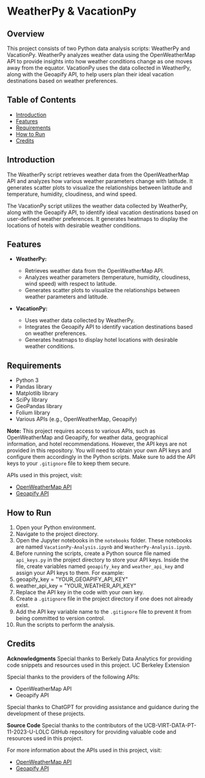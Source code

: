 # WeatherPy & VacationPy

## Overview
This project consists of two Python data analysis scripts: WeatherPy and VacationPy. WeatherPy analyzes weather data using the OpenWeatherMap API to provide insights into how weather conditions change as one moves away from the equator. VacationPy uses the data collected in WeatherPy, along with the Geoapify API, to help users plan their ideal vacation destinations based on weather preferences.

## Table of Contents
- [Introduction](#introduction)
- [Features](#features)
- [Requirements](#requirements)
- [How to Run](#how-to-run)
- [Credits](#credits)

## Introduction
The WeatherPy script retrieves weather data from the OpenWeatherMap API and analyzes how various weather parameters change with latitude. It generates scatter plots to visualize the relationships between latitude and temperature, humidity, cloudiness, and wind speed.

The VacationPy script utilizes the weather data collected by WeatherPy, along with the Geoapify API, to identify ideal vacation destinations based on user-defined weather preferences. It generates heatmaps to display the locations of hotels with desirable weather conditions.

## Features
- **WeatherPy:**
  - Retrieves weather data from the OpenWeatherMap API.
  - Analyzes weather parameters (temperature, humidity, cloudiness, wind speed) with respect to latitude.
  - Generates scatter plots to visualize the relationships between weather parameters and latitude.

- **VacationPy:**
  - Uses weather data collected by WeatherPy.
  - Integrates the Geoapify API to identify vacation destinations based on weather preferences.
  - Generates heatmaps to display hotel locations with desirable weather conditions.

## Requirements
- Python 3
- Pandas library
- Matplotlib library
- SciPy library
- GeoPandas library
- Folium library
- Various APIs (e.g., OpenWeatherMap, Geoapify)

**Note:** This project requires access to various APIs, such as OpenWeatherMap and Geoapify, for weather data, geographical information, and hotel recommendations. However, the API keys are not provided in this repository. You will need to obtain your own API keys and configure them accordingly in the Python scripts. Make sure to add the API keys to your `.gitignore` file to keep them secure.

APIs used in this project, visit:
- [OpenWeatherMap API](https://openweathermap.org/)
- [Geoapify API](https://www.geoapify.com/)

## How to Run
1. Open your Python environment.
2. Navigate to the project directory.
3. Open the Jupyter notebooks in the `notebooks` folder. These notebooks are named `VacationPy-Analysis.ipynb` and `WeatherPy-Analysis.ipynb`.
4. Before running the scripts, create a Python source file named `api_keys.py` in the project directory to store your API keys. Inside the file, create variables named `geoapify_key` and `weather_api_key` and assign your API keys to them. For example:
  1. geoapify_key = "YOUR_GEOAPIFY_API_KEY"
  2. weather_api_key = "YOUR_WEATHER_API_KEY"
5. Replace the API key in the code with your own key.
6. Create a `.gitignore` file in the project directory if one does not already exist.
7. Add the API key variable name to the `.gitignore` file to prevent it from being committed to version control.
8. Run the scripts to perform the analysis.


## Credits
**Acknowledgments**
Special thanks to Berkely Data Analytics for providing code snippets and resources used in this project. UC Berkeley Extension

Special thanks to the providers of the following APIs:
- OpenWeatherMap API
- Geoapify API

Special thanks to ChatGPT for providing assistance and guidance during the development of these projects.

**Source Code**
Special thanks to the contributors of the UCB-VIRT-DATA-PT-11-2023-U-LOLC GitHub repository for providing valuable code and resources used in this project.

For more information about the APIs used in this project, visit:
- [OpenWeatherMap API](https://openweathermap.org/)
- [Geoapify API](https://www.geoapify.com/)
